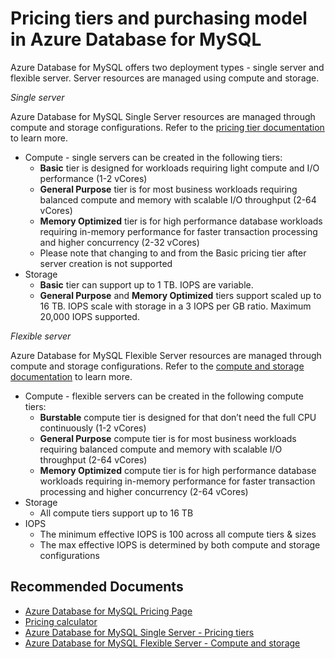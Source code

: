 <properties
    pageTitle="Pricing tiers and purchasing model in Azure Database for MySQL"
    description="Pricing tiers and purchasing model in Azure Database for MySQL"
    service="microsoft.dbformysql"
    resource="servers"
    authors="andrela"
    ms.author="ajlam"
    displayOrder="190"
    selfHelpType="generic"
    supportTopicIds="32640085"
    resourceTags="servers, databases"
    productPesIds="16221"
    cloudEnvironments="public, Fairfax, usnat, ussec"
    articleId="a7d92580-c82b-45ac-84bc-c44c799ac0a9"
	ownershipId="AzureData_AzureDatabaseforMySQL"
/>

# Pricing tiers and purchasing model in Azure Database for MySQL

Azure Database for MySQL offers two deployment types - single server and flexible server. Server resources are managed using compute and storage.

*Single server*

Azure Database for MySQL Single Server resources are managed through compute and storage configurations. Refer to the [pricing tier documentation](https://docs.microsoft.com/azure/mysql/concepts-pricing-tiers) to learn more.

* Compute - single servers can be created in the following tiers:
  * **Basic** tier is designed for workloads requiring light compute and I/O performance (1-2 vCores)
  * **General Purpose** tier is for most business workloads requiring balanced compute and memory with scalable I/O throughput (2-64 vCores)
  * **Memory Optimized** tier is for high performance database workloads requiring in-memory performance for faster transaction processing and higher concurrency (2-32 vCores)
  * Please note that changing to and from the Basic pricing tier after server creation is not supported
* Storage
  * **Basic** tier can support up to 1 TB. IOPS are variable.
  * **General Purpose** and **Memory Optimized** tiers support scaled up to 16 TB. IOPS scale with storage in a 3 IOPS per GB ratio. Maximum 20,000 IOPS supported.

*Flexible server*

Azure Database for MySQL Flexible Server resources are managed through compute and storage configurations. Refer to the [compute and storage documentation](https://docs.microsoft.com/azure/mysql/flexible-server/concepts-compute-storage) to learn more.

* Compute - flexible servers can be created in the following compute tiers:
  * **Burstable** compute tier is designed for that don’t need the full CPU continuously (1-2 vCores)
  * **General Purpose** compute tier is for most business workloads requiring balanced compute and memory with scalable I/O throughput (2-64 vCores)
  * **Memory Optimized** compute tier is for high performance database workloads requiring in-memory performance for faster transaction processing and higher concurrency (2-64 vCores)
* Storage
  * All compute tiers support up to 16 TB
* IOPS
  * The minimum effective IOPS is 100 across all compute tiers & sizes
  * The max effective IOPS is determined by both compute and storage configurations

## **Recommended Documents**

* [Azure Database for MySQL Pricing Page](https://azure.microsoft.com/pricing/details/mysql/)<br>
* [Pricing calculator](https://azure.microsoft.com/pricing/calculator/?service=mysql/)<br>
* [Azure Database for MySQL Single Server - Pricing tiers](https://docs.microsoft.com/azure/mysql/concepts-pricing-tiers)<br>
* [Azure Database for MySQL Flexible Server - Compute and storage](https://docs.microsoft.com/azure/mysql/flexible-server/concepts-compute-storage)
